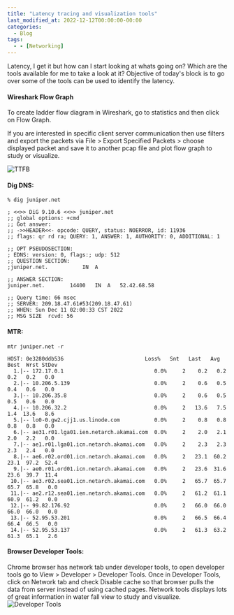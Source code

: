 ```yaml
---
title: "Latency tracing and visualization tools"
last_modified_at: 2022-12-12T00:00:00-00:00
categories:
  - Blog
tags:
  - - [Networking]
---
```


Latency, I get it but how can I start looking at whats going on? Which are the tools available for me to take a look at it? Objective of today's block is to go over some of the tools can be used to identify the latency. 

#### Wireshark Flow Graph


To create ladder flow diagram in Wireshark, go to statistics and then click on Flow Graph. 

If you are interested in specific client server communication then use filters and export the packets via File > Export Specified Packets > choose displayed packet and save it to another pcap file and plot flow graph to study or visualize. 

![TTFB](/assets/images/TTFB.jpg)

#### Dig DNS:

```
% dig juniper.net

; <<>> DiG 9.10.6 <<>> juniper.net
;; global options: +cmd
;; Got answer:
;; ->>HEADER<<- opcode: QUERY, status: NOERROR, id: 11936
;; flags: qr rd ra; QUERY: 1, ANSWER: 1, AUTHORITY: 0, ADDITIONAL: 1

;; OPT PSEUDOSECTION:
; EDNS: version: 0, flags:; udp: 512
;; QUESTION SECTION:
;juniper.net.			IN	A

;; ANSWER SECTION:
juniper.net.		14400	IN	A	52.42.68.58

;; Query time: 66 msec
;; SERVER: 209.18.47.61#53(209.18.47.61)
;; WHEN: Sun Dec 11 02:00:33 CST 2022
;; MSG SIZE  rcvd: 56
```

#### MTR:
`mtr juniper.net -r`
```
HOST: 0e3280ddb536                          Loss%   Snt   Last   Avg  Best  Wrst StDev
  1.|-- 172.17.0.1                             0.0%     2    0.2   0.2   0.2   0.2   0.0
  2.|-- 10.206.5.139                           0.0%     2    0.6   0.5   0.4   0.6   0.0
  3.|-- 10.206.35.8                            0.0%     2    0.6   0.5   0.5   0.6   0.0
  4.|-- 10.206.32.2                            0.0%     2   13.6   7.5   1.4  13.6   8.6
  5.|-- lo0-0.gw2.cjj1.us.linode.com           0.0%     2    0.8   0.8   0.8   0.8   0.0
  6.|-- ae31.r01.lga01.ien.netarch.akamai.com  0.0%     2    2.0   2.1   2.0   2.2   0.0
  7.|-- ae1.r01.lga01.icn.netarch.akamai.com   0.0%     2    2.3   2.3   2.3   2.4   0.0
  8.|-- ae6.r02.ord01.icn.netarch.akamai.com   0.0%     2   23.1  60.2  23.1  97.2  52.4
  9.|-- ae0.r01.ord01.icn.netarch.akamai.com   0.0%     2   23.6  31.6  23.6  39.7  11.4
 10.|-- ae3.r02.sea01.icn.netarch.akamai.com   0.0%     2   65.7  65.7  65.7  65.8   0.0
 11.|-- ae2.r12.sea01.ien.netarch.akamai.com   0.0%     2   61.2  61.1  60.9  61.2   0.0
 12.|-- 99.82.176.92                           0.0%     2   66.0  66.0  66.0  66.0   0.0
 13.|-- 52.95.53.201                           0.0%     2   66.5  66.4  66.4  66.5   0.0
 14.|-- 52.95.53.137                           0.0%     2   61.3  63.2  61.3  65.1   2.6
```

#### Browser Developer Tools:
Chrome browser has network tab under developer tools, to open developer tools go to View > Developer > Developer Tools. 
Once in Developer Tools, click on Network tab and check Disable cache so that browser pulls the data from server instead of using cached pages.
Network tools displays lots of great information in water fall view to study and visualize. 
![Developer Tools](/assets/images/Developer-Tools.jpg)